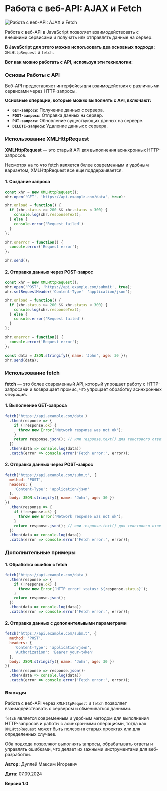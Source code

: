 # Работа с веб-API: AJAX и Fetch

![Работа с веб-API: AJAX и Fetch](https://github.com/user-attachments/assets/7d702894-e17e-457a-835e-b107c2ba608e)

Работа с веб-API в JavaScript позволяет взаимодействовать с внешними сервисами и получать или отправлять данные на сервер.

**В JavaScript для этого можно использовать два основных подхода:** `XMLHttpRequest` и `fetch`.

**Вот как можно работать с API, используя эти технологии:**

### Основы Работы с API

Веб-API предоставляет интерфейсы для взаимодействия с различными сервисами через HTTP-запросы.

**Основные операции, которые можно выполнять с API, включают:**

- **`GET-запросы`**: Получение данных с сервера.
- **`POST-запросы`**: Отправка данных на сервер.
- **`PUT-запросы`**: Обновление существующих данных на сервере.
- **`DELETE-запросы`**: Удаление данных с сервера.

### Использование XMLHttpRequest

**XMLHttpRequest** — это старый API для выполнения асинхронных HTTP-запросов.

Несмотря на то что fetch является более современным и удобным вариантом, XMLHttpRequest все еще поддерживается.

#### 1. Создание запроса

```javascript
const xhr = new XMLHttpRequest();
xhr.open('GET', 'https://api.example.com/data', true);

xhr.onload = function() {
  if (xhr.status >= 200 && xhr.status < 300) {
    console.log(xhr.responseText);
  } else {
    console.error('Request failed');
  }
};

xhr.onerror = function() {
  console.error('Request error');
};

xhr.send();
```

#### 2. Отправка данных через POST-запрос

```javascript
const xhr = new XMLHttpRequest();
xhr.open('POST', 'https://api.example.com/submit', true);
xhr.setRequestHeader('Content-Type', 'application/json');

xhr.onload = function() {
  if (xhr.status >= 200 && xhr.status < 300) {
    console.log(xhr.responseText);
  } else {
    console.error('Request failed');
  }
};

xhr.onerror = function() {
  console.error('Request error');
};

const data = JSON.stringify({ name: 'John', age: 30 });
xhr.send(data);
```

### Использование fetch

**fetch** — это более современный API, который упрощает работу с HTTP-запросами и возвращает промис, что упрощает обработку асинхронных операций.

#### 1. Выполнение GET-запроса

```javascript
fetch('https://api.example.com/data')
  .then(response => {
    if (!response.ok) {
      throw new Error('Network response was not ok');
    }
    return response.json(); // или response.text() для текстового ответа
  })
  .then(data => console.log(data))
  .catch(error => console.error('Fetch error:', error));
```

#### 2. Отправка данных через POST-запрос

```javascript
fetch('https://api.example.com/submit', {
  method: 'POST',
  headers: {
    'Content-Type': 'application/json'
  },
  body: JSON.stringify({ name: 'John', age: 30 })
})
  .then(response => {
    if (!response.ok) {
      throw new Error('Network response was not ok');
    }
    return response.json(); // или response.text() для текстового ответа
  })
  .then(data => console.log(data))
  .catch(error => console.error('Fetch error:', error));
```

### Дополнительные примеры

#### 1. Обработка ошибок с fetch

```javascript
fetch('https://api.example.com/data')
  .then(response => {
    if (!response.ok) {
      throw new Error(`HTTP error! status: ${response.status}`);
    }
    return response.json();
  })
  .then(data => console.log(data))
  .catch(error => console.error('Fetch error:', error));
```

#### 2. Отправка данных с дополнительными параметрами

```javascript
fetch('https://api.example.com/submit', {
  method: 'POST',
  headers: {
    'Content-Type': 'application/json',
    'Authorization': 'Bearer your-token'
  },
  body: JSON.stringify({ name: 'John', age: 30 })
})
  .then(response => response.json())
  .then(data => console.log(data))
  .catch(error => console.error('Fetch error:', error));
```

### Выводы

Работа с веб-API через `XMLHttpRequest` и `fetch` позволяет взаимодействовать с сервером и обмениваться данными.

`fetch` является современным и удобным методом для выполнения HTTP-запросов и работы с асинхронными операциями, тогда как `XMLHttpRequest` может быть полезен в старых проектах или для определенных случаев.

Оба подхода позволяют выполнять запросы, обрабатывать ответы и управлять ошибками, что делает их важными инструментами для веб-разработки.



**Автор:** Дуплей Максим Игоревич

**Дата:** 07.09.2024

**Версия 1.0**
